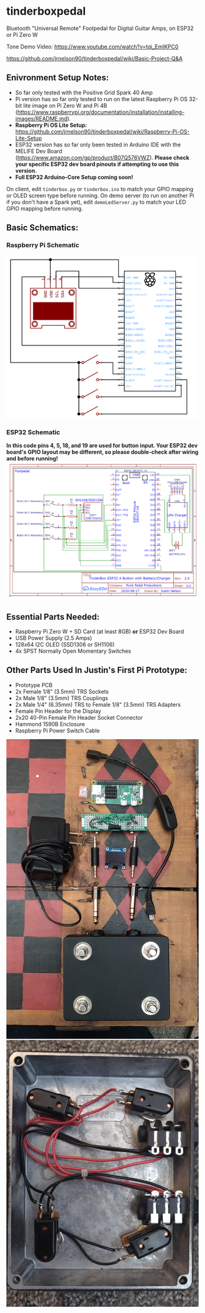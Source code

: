# tinderboxpedal
Bluetooth "Universal Remote" Footpedal for Digital Guitar Amps, on ESP32 or Pi Zero W

Tone Demo Video: https://www.youtube.com/watch?v=tqi_EmIKPC0

https://github.com/jrnelson90/tinderboxpedal/wiki/Basic-Project-Q&A

## Enivronment Setup Notes:
* So far only tested with the Positive Grid Spark 40 Amp
* Pi version has so far only tested to run on the latest Raspberry Pi OS 32-bit lite image on Pi Zero W and Pi 4B (https://www.raspberrypi.org/documentation/installation/installing-images/README.md).
* **Raspberry Pi OS Lite Setup:** https://github.com/jrnelson90/tinderboxpedal/wiki/Raspberry-Pi-OS-Lite-Setup
* ESP32 version has so far only been tested in Arduino IDE with the MELIFE Dev Board (https://www.amazon.com/gp/product/B07Q576VWZ). **Please check your specific ESP32 dev board pinouts if attempting to use this version.**
* **Full ESP32 Arduino-Core Setup coming soon!**

On client, edit `tinderbox.py` or `tinderbox.ino` to match your GPIO mapping or OLED screen type before running.
On demo server (to run on another Pi if you don't have a Spark yet), edit `demoLedServer.py` to match your LED GPIO mapping before running.

## Basic Schematics:
### Raspberry Pi Schematic
![](src/tinderbox_hat.png)


### ESP32 Schematic
**In this code pins 4, 5, 18, and 19 are used for button input. Your ESP32 dev board's GPIO layout may be different, so please double-check after wiring and before running!**
![](src/TinderBox_Pedal_ESP32.png)

## Essential Parts Needed:
- Raspberry Pi Zero W + SD Card (at least 8GB) **or** ESP32 Dev Board
- USB Power Supply (2.5 Amps)
- 128x64 I2C OLED (SSD1306 or SH1106)
- 4x SPST Normally Open Momentary Switches


## Other Parts Used In Justin's First Pi Prototype:
- Prototype PCB
- 2x Female 1/8" (3.5mm) TRS Sockets
- 2x Male 1/8" (3.5mm) TRS Couplings
- 2x Male 1/4" (6.35mm) TRS to Female 1/8" (3.5mm) TRS Adapters
- Female Pin Header for the Display
- 2x20 40-Pin Female Pin Header Socket Connector
- Hammond 1590B Enclosure
- Raspberry Pi Power Switch Cable

![](src/prototype.jpg)
![](src/inner_pedal.jpg)
